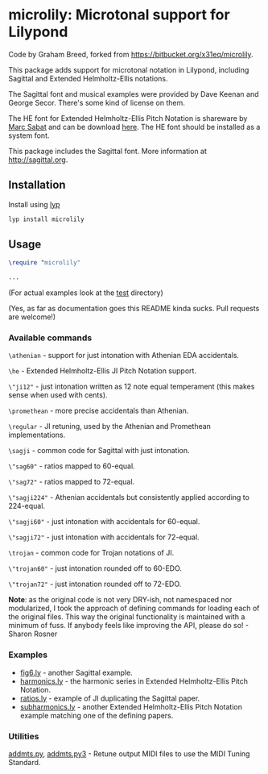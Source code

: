 # microlily: Microtonal support for Lilypond

Code by Graham Breed, forked from https://bitbucket.org/x31eq/microlily.

This package adds support for microtonal notation in Lilypond, including Sagittal and Extended Helmholtz-Ellis notations.

The Sagittal font and musical examples were provided by Dave Keenan and George Secor. There's some kind of license on them.

The HE font for Extended Helmholtz-Ellis Pitch Notation is shareware by [Marc Sabat](http://www.marcsabat.com/) and can be download [here](http://www.marcsabat.com/pdfs/HE-font-2011.zip). The HE font should be installed as a system font.

This package includes the Sagittal font. More information at http://sagittal.org.

## Installation

Install using [lyp](https://github.com/noteflakes.lyp)

```bash
lyp install microlily
```

## Usage

```lilypond
\require "microlily"

...
```

(For actual examples look at the [test](https://github.com/noteflakes/lyp-microlily/tree/master/test) directory)

(Yes, as far as documentation goes this README kinda sucks. Pull requests are welcome!)

### Available commands

`\athenian` - support for just intonation with Athenian EDA accidentals.

`\he` - Extended Helmholtz-Ellis JI Pitch Notation support.

`\"ji12"` - just intonation written as 12 note equal temperament (this makes sense when used with cents).

`\promethean` - more precise accidentals than Athenian.

`\regular` - JI retuning, used by the Athenian and Promethean implementations.

`\sagji` - common code for Sagittal with just intonation.

`\"sag60"` - ratios mapped to 60-equal.

`\"sag72"` - ratios mapped to 72-equal.

`\"sagji224"` - Athenian accidentals but consistently applied according to 224-equal.

`\"sagji60"` - just intonation with accidentals for 60-equal.

`\"sagji72"` - just intonation with accidentals for 72-equal.

`\trojan` - common code for Trojan notations of JI.

`\"trojan60"` - just intonation rounded off to 60-EDO.

`\"trojan72"` - just intonation rounded off to 72-EDO.

**Note**: as the original code is not very DRY-ish, not namespaced nor modularized, I took the approach of defining commands for loading each of the original files. This way the original functionality is maintained with a minimum of fuss. If anybody feels like improving the API, please do so! - Sharon Rosner

### Examples

- [fig6.ly](https://github.com/noteflakes/lyp-microlily/blob/master/test/fig6.ly) - another Sagittal example.
- [harmonics.ly](https://github.com/noteflakes/lyp-microlily/blob/master/test/harmonics.ly) - the harmonic series in Extended Helmholtz-Ellis Pitch Notation.
- [ratios.ly](https://github.com/noteflakes/lyp-microlily/blob/master/test/ratios.ly) - example of JI duplicating the Sagittal paper.
- [subharmonics.ly](https://github.com/noteflakes/lyp-microlily/blob/master/test/subharmonics.ly) - another Extended Helmholtz-Ellis Pitch Notation example matching one of the defining papers.

### Utilities

[addmts.py](https://github.com/noteflakes/lyp-microlily/blob/master/etc/addmts.py), [addmts.py3](https://github.com/noteflakes/lyp-microlily/blob/master/etc/addmts.py3) - Retune output MIDI files to use the MIDI Tuning Standard.

